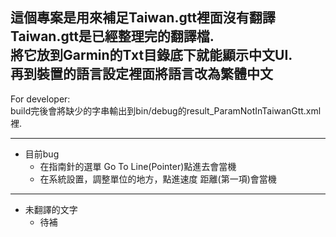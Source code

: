這個專案是用來補足Taiwan.gtt裡面沒有翻譯  
Taiwan.gtt是已經整理完的翻譯檔.   
將它放到Garmin的Txt目錄底下就能顯示中文UI.  
再到裝置的語言設定裡面將語言改為繁體中文  
-----
For developer:  
build完後會將缺少的字串輸出到bin/debug的result_ParamNotInTaiwanGtt.xml裡.  
  



------

* 目前bug
	* 在指南針的選單 Go To Line(Pointer)點進去會當機  
	* 在系統設置，調整單位的地方，點進速度 距離(第一項)會當機  
-------
* 未翻譯的文字
	* 待補